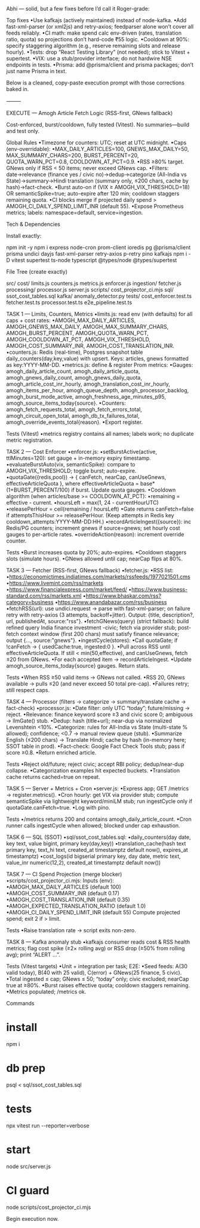Abhi — solid, but a few fixes before I’d call it Roger-grade:

Top fixes
•Use kafkajs (actively maintained) instead of node-kafka.
•Add fast-xml-parser (or xml2js) and retry-axios; feedparser alone won’t cover all feeds reliably.
•CI math: make spend calc env-driven (rates, translation ratio, quota) so projections don’t hard-code ₹55 logic.
•Cooldown at 90%: specify staggering algorithm (e.g., reserve remaining slots and release hourly).
•Tests: drop “React Testing Library” (not needed); stick to Vitest + supertest.
•VIX: use a stub/provider interface; do not hardwire NSE endpoints in tests.
•Prisma: add @prisma/client and prisma packages; don’t just name Prisma in text.

Below is a cleaned, copy-paste execution prompt with those corrections baked in.

⸻

EXECUTE — Amogh Article Fetch Logic (RSS-first, GNews fallback)

Cost-enforced, burst/cooldown, fully tested (Vitest). No summaries—build and test only.

Global Rules
•Timezone for counters: UTC; reset at UTC midnight.
•Caps (env-overridable):
•MAX_DAILY_ARTICLES=100, GNEWS_MAX_DAILY=50, MAX_SUMMARY_CHARS=200, BURST_PERCENT=20, QUOTA_WARN_PCT=0.8, COOLDOWN_AT_PCT=0.9.
•RSS ≥80% target. GNews only if RSS < 50 items; never exceed GNews cap.
•Filters: date→relevance (finance yes / civic no)→dedup→categorize (All-India vs State)→summary→Hindi translation (summary only, ≤200 chars, cache by hash)→fact-check.
•Burst auto-on if (VIX ≥ AMOGH_VIX_THRESHOLD=18) OR semanticSpike=true; auto-expire after 120 min; cooldown staggers remaining quota.
•CI blocks merge if projected daily spend > AMOGH_CI_DAILY_SPEND_LIMIT_INR (default 55).
•Expose Prometheus metrics; labels: namespace=default, service=ingestion.

Tech & Dependencies

Install exactly:

npm init -y
npm i express node-cron prom-client ioredis pg @prisma/client prisma undici dayjs fast-xml-parser retry-axios p-retry pino kafkajs
npm i -D vitest supertest ts-node typescript @types/node @types/supertest

File Tree (create exactly)

src/
  cost/
    limits.js
    counters.js
    metrics.js
    enforcer.js
  ingestion/
    fetcher.js
  processing/
    processor.js
  server.js
scripts/
  cost_projector_ci.mjs
sql/
  ssot_cost_tables.sql
kafka/
  anomaly_detector.py
tests/
  cost_enforcer.test.ts
  fetcher.test.ts
  processor.test.ts
  e2e_pipeline.test.ts

TASK 1 — Limits, Counters, Metrics
•limits.js: read env (with defaults) for all caps + cost rates:
•AMOGH_MAX_DAILY_ARTICLES, AMOGH_GNEWS_MAX_DAILY, AMOGH_MAX_SUMMARY_CHARS, AMOGH_BURST_PERCENT, AMOGH_QUOTA_WARN_PCT, AMOGH_COOLDOWN_AT_PCT, AMOGH_VIX_THRESHOLD, AMOGH_COST_SUMMARY_INR, AMOGH_COST_TRANSLATION_INR.
•counters.js: Redis (real-time), Postgres snapshot table daily_counters(day,key,value) with upsert. Keys: articles, gnews formatted as key:YYYY-MM-DD.
•metrics.js: define & register Prom metrics:
•Gauges: amogh_daily_article_count, amogh_daily_article_quota, amogh_gnews_daily_count, amogh_gnews_daily_quota, amogh_article_cost_inr_hourly, amogh_translation_cost_inr_hourly, amogh_items_per_hour, amogh_queue_depth, amogh_processor_backlog, amogh_burst_mode_active, amogh_freshness_age_minutes_p95, amogh_source_items_today{source}.
•Counters: amogh_fetch_requests_total, amogh_fetch_errors_total, amogh_circuit_open_total, amogh_db_tx_failures_total, amogh_override_events_total{reason}.
•Export register.

Tests (Vitest)
•metrics registry contains all names; labels work; no duplicate metric registration.

TASK 2 — Cost Enforcer
•enforcer.js:
•setBurstActive(active, ttlMinutes=120): set gauge + in-memory expiry timestamp.
•evaluateBurstAuto(vix, semanticSpike): compare to AMOGH_VIX_THRESHOLD; toggle burst; auto-expire.
•quotaGate({redis,pool}) → { canFetch, nearCap, canUseGnews, effectiveArticleQuota }, where effectiveArticleQuota = base*(1+BURST_PERCENT/100) if burst. Update quota gauges.
•Cooldown algorithm (when articles/base >= COOLDOWN_AT_PCT):
•remaining = effective - current.
•hoursLeft = max(1, 24 - currentHourUTC)
•releasePerHour = ceil(remaining / hoursLeft)
•Gate returns canFetch=false if attemptsThisHour >= releasePerHour. (Keep attempts in Redis key cooldown_attempts:YYYY-MM-DD:HH.)
•recordArticleIngest({source}): inc Redis/PG counters; increment gnews if source=gnews; set hourly cost gauges to per-article rates.
•overrideAction(reason): increment override counter.

Tests
•Burst increases quota by 20%; auto-expires.
•Cooldown staggers slots (simulate hours).
•GNews allowed until cap; nearCap flips at 80%.

TASK 3 — Fetcher (RSS-first, GNews fallback)
•fetcher.js:
•RSS list:
•https://economictimes.indiatimes.com/markets/rssfeeds/1977021501.cms
•https://www.livemint.com/rss/markets
•https://www.financialexpress.com/market/feed/
•https://www.business-standard.com/rss/markets.xml
•https://www.bhaskar.com/rss?category=business
•https://www.anandabazar.com/rss/business
•fetchRSS(url): use undici.request → parse with fast-xml-parser; on failure retry with retry-axios (3 attempts, backoff+jitter). Output: {title, description?, url, publishedAt, source:"rss"}.
•fetchGNews(query) (strict fallback): build refined query India finance investment -civic; fetch via provider stub; post-fetch context window (first 200 chars) must satisfy finance relevance; output {..., source:"gnews"}.
•ingestCycle(stores):
•Call quotaGate; if !canFetch → { usedCache:true, ingested:0 }.
•Pull across RSS until effectiveArticleQuota. If still < min(50,effective), and canUseGnews, fetch ≤20 from GNews.
•For each accepted item → recordArticleIngest.
•Update amogh_source_items_today{source} gauges. Return stats.

Tests
•When RSS ≥50 valid items → GNews not called.
•RSS 20, GNews available → pulls ≤20 (and never exceed 50 total pre-cap).
•Failures retry; still respect caps.

TASK 4 — Processor (filters → categorize → summary/translate cache → fact-check)
•processor.js:
•Date filter: only UTC “today”; future/missing → reject.
•Relevance: finance keyword score ≥3 and civic score 0; ambiguous → llmGate() stub.
•Dedup: hash (title+url); near-dup via normalized Levenshtein <10%.
•Categorize: rules for All-India vs State (multi-state % allowed); confidence; <0.7 → manual review queue (stub).
•Summarize English (≤200 chars) → Translate Hindi; cache by hash (in-memory here; SSOT table in prod).
•Fact-check: Google Fact Check Tools stub; pass if score ≥0.8.
•Return enriched article.

Tests
•Reject old/future; reject civic; accept RBI policy; dedup/near-dup collapse.
•Categorization examples hit expected buckets.
•Translation cache returns cached=true on repeat.

TASK 5 — Server + Metrics + Cron
•server.js:
•Express app; GET /metrics → register.metrics().
•Cron hourly: get VIX via provider stub; compute semanticSpike via lightweight keyword/miniLM stub; run ingestCycle only if quotaGate.canFetch=true.
•Log with pino.

Tests
•/metrics returns 200 and contains amogh_daily_article_count.
•Cron runner calls ingestCycle when allowed; blocked under cap exhaustion.

TASK 6 — SQL (SSOT)
•sql/ssot_cost_tables.sql:
•daily_counters(day date, key text, value bigint, primary key(day,key))
•translation_cache(hash text primary key, text_hi text, created_at timestamptz default now(), expires_at timestamptz)
•cost_logs(id bigserial primary key, day date, metric text, value_inr numeric(12,2), created_at timestamptz default now())

TASK 7 — CI Spend Projection (merge blocker)
•scripts/cost_projector_ci.mjs:
Inputs (env):
•AMOGH_MAX_DAILY_ARTICLES (default 100)
•AMOGH_COST_SUMMARY_INR (default 0.17)
•AMOGH_COST_TRANSLATION_INR (default 0.35)
•AMOGH_EXPECTED_TRANSLATION_RATIO (default 1.0)
•AMOGH_CI_DAILY_SPEND_LIMIT_INR (default 55)
Compute projected spend; exit 2 if > limit.

Tests
•Raise translation rate → script exits non-zero.

TASK 8 — Kafka anomaly stub
•kafkajs consumer reads cost & RSS health metrics; flag cost spike (≥2× rolling avg) or RSS drop (≥50% from rolling avg); print “ALERT …”.

Tests (Vitest targets)
•Unit + integration per task; E2E:
•Seed feeds: A(30 valid today), B(40 with 25 valid), C(error) + GNews(25 finance, 5 civic).
•Total ingested ≤ cap; GNews ≤ 50; “today” only; civic excluded; nearCap true at ≥80%.
•Burst raises effective quota; cooldown staggers remaining.
•Metrics populated; /metrics ok.

Commands

# install
npm i
# db prep
psql < sql/ssot_cost_tables.sql
# tests
npx vitest run --reporter=verbose
# start
node src/server.js
# CI guard
node scripts/cost_projector_ci.mjs

Begin execution now.